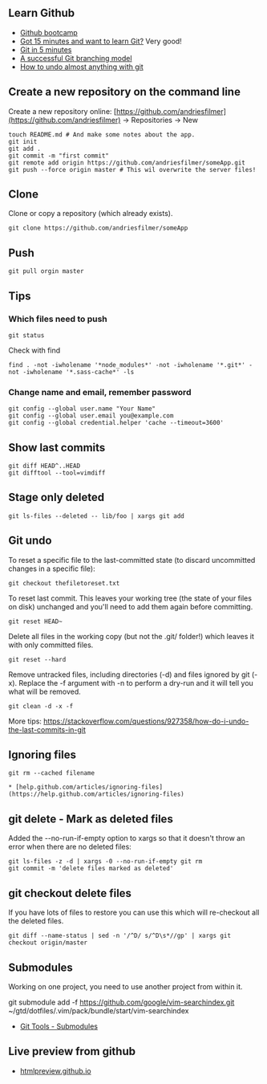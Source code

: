 ## Learn Github

* [Github bootcamp](https://help.github.com/categories/54/articles)
* [Got 15 minutes and want to learn Git?](http://try.github.io/levels/1/challenges/1) Very good!
* [Git in 5 minutes](http://classic.scottr.org/presentations/git-in-5-minutes)
* [A successful Git branching model](http://nvie.com/posts/a-successful-git-branching-model/)
* [How to undo almost anything with git](https://github.blog/2015-06-08-how-to-undo-almost-anything-with-git/)

## Create a new repository on the command line
Create a new repository online: [https://github.com/andriesfilmer](https://github.com/andriesfilmer) -> Repositories -> New

    touch README.md # And make some notes about the app.
    git init
    git add .
    git commit -m "first commit"
    git remote add origin https://github.com/andriesfilmer/someApp.git
    git push --force origin master # This wil overwrite the server files!

## Clone
Clone or copy a repository (which already exists).

    git clone https://github.com/andriesfilmer/someApp

## Push
    git pull orgin master

## Tips

### Which files need to push
    git status

Check with find

    find . -not -iwholename '*node_modules*' -not -iwholename '*.git*' -not -iwholename '*.sass-cache*' -ls

### Change name and email, remember password

    git config --global user.name "Your Name"
    git config --global user.email you@example.com
    git config --global credential.helper 'cache --timeout=3600'

## Show last commits

    git diff HEAD^..HEAD
    git difftool --tool=vimdiff


## Stage only deleted

    git ls-files --deleted -- lib/foo | xargs git add

## Git undo

To reset a specific file to the last-committed state (to discard uncommitted changes in a specific file):

    git checkout thefiletoreset.txt

To reset last commit. This leaves your working tree (the state of your files on disk) unchanged and you'll need to add them again before committing.

    git reset HEAD~

Delete all files in the working copy (but not the .git/ folder!) which leaves it with only committed files.

    git reset --hard

Remove untracked files, including directories (-d) and files ignored by git (-x). Replace the -f argument with -n to perform a dry-run and it will tell you what will be removed.

    git clean -d -x -f

More tips: <https://stackoverflow.com/questions/927358/how-do-i-undo-the-last-commits-in-git>

## Ignoring files

    git rm --cached filename

    * [help.github.com/articles/ignoring-files](https://help.github.com/articles/ignoring-files)

## git delete - Mark as deleted files
Added the --no-run-if-empty option to xargs so that it doesn't throw an error when there are no deleted files:

    git ls-files -z -d | xargs -0 --no-run-if-empty git rm
    git commit -m 'delete files marked as deleted'

## git checkout delete files
If you have lots of files to restore you can use this which will re-checkout all the deleted files.

    git diff --name-status | sed -n '/^D/ s/^D\s*//gp' | xargs git checkout origin/master

## Submodules

Working on one project, you need to use another project from within it.

git submodule add -f https://github.com/google/vim-searchindex.git ~/gtd/dotfiles/.vim/pack/bundle/start/vim-searchindex

* [Git Tools - Submodules](https://git-scm.com/book/en/v2/Git-Tools-Submodules)

## Live preview from github
* [htmlpreview.github.io](http://htmlpreview.github.io/)
